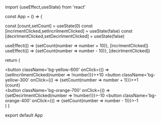 import {useEffect,useState} from 'react'

const App = () => {

  const [count,setCount] = useState(0)
  const [incrimentClicked,setIncrilmentClicked] = useState(false)
  const [decirlmentClicked,setDecirlmentClicked] = useState(false)

  useEffect(() => {setCount(number => number + 10)}, [incrimentClicked])
  useEffect(() => {setCount(number => number - 10)}, [decirlmentClicked])

  return (
    <div className='m-15'>
      <button className='bg-yellow-600' onClick={() => {setIncrilmentClicked(number => !number)}}>+10</button>
      <button className='bg-yellow-300' onClick={() => {setCount(number => number + 1)}}>+1</button> 
      <div className='size-16'>{count}</div>
      <button className='bg-orange-700' onClick={() => {setDecirlmentClicked(number => !number)}}>-10</button> 
      <button className='bg-orange-400' onClick={() => {setCount(number => number - 1)}}>-1</button>      
    </div>
  )
}

export default App
